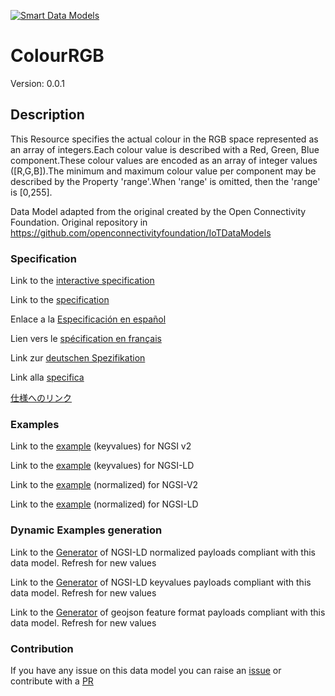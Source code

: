 [![Smart Data Models](https://smartdatamodels.org/wp-content/uploads/2022/01/SmartDataModels_logo.png "Logo")](https://smartdatamodels.org)
# ColourRGB
Version: 0.0.1

## Description 

This Resource specifies the actual colour in the RGB space represented as an array of integers.Each colour value is described with a Red, Green, Blue component.These colour values are encoded as an array of integer values ([R,G,B]).The minimum and maximum colour value per component may be described by the Property 'range'.When 'range' is omitted, then the 'range' is [0,255].

Data Model adapted from the original created by the Open Connectivity Foundation. Original repository in https://github.com/openconnectivityfoundation/IoTDataModels
### Specification

Link to the [interactive specification](https://swagger.lab.fiware.org/?url=https://smart-data-models.github.io/dataModel.OCF/ColourRGB/swagger.yaml)

Link to the [specification](https://github.com/smart-data-models/dataModel.OCF/blob/master/ColourRGB/doc/spec.md)

Enlace a la [Especificación en español](https://github.com/smart-data-models/dataModel.OCF/blob/master/ColourRGB/doc/spec_ES.md)

Lien vers le [spécification en français](https://github.com/smart-data-models/dataModel.OCF/blob/master/ColourRGB/doc/spec_FR.md)

Link zur [deutschen Spezifikation](https://github.com/smart-data-models/dataModel.OCF/blob/master/ColourRGB/doc/spec_DE.md)

Link alla [specifica](https://github.com/smart-data-models/dataModel.OCF/blob/master/ColourRGB/doc/spec_IT.md)

[仕様へのリンク](https://github.com/smart-data-models/dataModel.OCF/blob/master/ColourRGB/doc/spec_JA.md)
### Examples

Link to the [example](https://smart-data-models.github.io/dataModel.OCF/ColourRGB/examples/example.json) (keyvalues) for NGSI v2

Link to the [example](https://smart-data-models.github.io/dataModel.OCF/ColourRGB/examples/example.jsonld) (keyvalues) for NGSI-LD

Link to the [example](https://smart-data-models.github.io/dataModel.OCF/ColourRGB/examples/example-normalized.json) (normalized) for NGSI-V2

Link to the [example](https://smart-data-models.github.io/dataModel.OCF/ColourRGB/examples/example-normalized.jsonld) (normalized) for NGSI-LD
### Dynamic Examples generation

Link to the [Generator](https://smartdatamodels.org/extra/ngsi-ld_generator.php?schemaUrl=https://raw.githubusercontent.com/smart-data-models/dataModel.OCF/master/ColourRGB/schema.json&email=info@smartdatamodels.org) of NGSI-LD normalized payloads compliant with this data model. Refresh for new values

Link to the [Generator](https://smartdatamodels.org/extra/ngsi-ld_generator_keyvalues.php?schemaUrl=https://raw.githubusercontent.com/smart-data-models/dataModel.OCF/master/ColourRGB/schema.json&email=info@smartdatamodels.org) of NGSI-LD keyvalues payloads compliant with this data model. Refresh for new values

Link to the [Generator](https://smartdatamodels.org/extra/geojson_features_generator.php?schemaUrl=https://raw.githubusercontent.com/smart-data-models/dataModel.OCF/master/ColourRGB/schema.json&email=info@smartdatamodels.org) of geojson feature format payloads compliant with this data model. Refresh for new values
### Contribution

 If you have any issue on this data model you can raise an [issue](https://github.com/smart-data-models/dataModel.OCF/issues)  or contribute with a [PR](https://github.com/smart-data-models/dataModel.OCF/pulls)